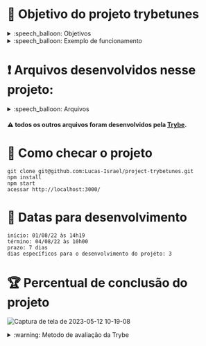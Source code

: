 # :open_book: Objetivo do projeto trybetunes

<details>
  <summary>:speech_balloon: Objetivos</summary>

  ```
  1. Desenvolver uma aplicação capaz de reproduzir músicas das mais variadas bandas e artistas, criar uma lista de músicas favoritas e editar o perfil da pessoa usuária logada.
  2. Essa aplicação será capaz de:
    2.1 Fazer login.
    2.2 Pesquisar por uma banda ou artista.
    2.3 Listar os álbuns disponíveis dessa banda ou artista.
    2.4 Visualizar as músicas de um álbum selecionado.
    2.5 Reproduzir uma prévia das músicas deste álbum.
    2.6 Favoritar e desfavoritar músicas.
    2.7 Ver a lista de músicas favoritas.
    2.8 Ver o perfil da pessoa logada.
    2.9 Editar o perfil da pessoa logada.

  3. Desenvolver as habilidades de:
    3.1 Fazer requisições e consumir dados vindos de uma API
    3.2 Utilizar os ciclos de vida de um componente React;
    3.3 Utilizar a função setState de forma a garantir que um determinado código só é executado após o estado ser atualizado
    3.4 Utilizar o componente BrowserRouter corretamente;
    3.5 Criar rotas, mapeando o caminho da URL com o componente correspondente, via Route;
    3.6 Utilizar o Switch do React Router
    3.7 Criar links de navegação na aplicação com o componente Link;
  ```

</details>

<details>
  <summary>:speech_balloon: Exemplo de funcionamento</summary>
  
![Captura de tela de 2023-05-12 10-13-07](https://github.com/Lucas-Israel/project-trybetunes/assets/104790267/43e9a50c-31d3-4e26-a202-2dd6bc4bcb98)

  
</details>

# :heavy_exclamation_mark: Arquivos desenvolvidos nesse projeto:

<details>
  <summary>:speech_balloon: Arquivos</summary>

  ```
  src/
    App.js
    index.css
    index.js

    components/
      Album.js
      Carregando.js
      Favorites.js
      Header.js
      Login.js
      MusicCard.js
      NotFound.js
      PreLogin.js
      Profile.js
      ProfileEdit.js
      Search.js

      ProfileComponents/
        ProfileRender.js

      ProfileEditComponents/
        ProfileEditComponent.js

  ```
</details>
  
#### :warning: todos os outros arquivos foram desenvolvidos pela [Trybe](https://www.betrybe.com).

# :thinking: Como checar o projeto

```
git clone git@github.com:Lucas-Israel/project-trybetunes.git
npm install
npm start
acessar http://localhost:3000/
```

# :calendar: Datas para desenvolvimento

```
início: 01/08/22 às 14h19
término: 04/08/22 às 10h00
prazo: 7 dias
dias específicos para o desenvolvimento do projéto: 3
```

# :trophy: Percentual de conclusão do projeto

![Captura de tela de 2023-05-12 10-19-08](https://github.com/Lucas-Israel/project-trybetunes/assets/104790267/91e32413-6067-440b-9af6-54e13ad664a8)


<details>
  <summary>:warning: Metodo de avaliação da Trybe</summary>
  
##### A escola de programação [Trybe](https://www.betrybe.com) utiliza um sistema de avaliação baseado na conclusão de requisitos em cada projeto, considerando a porcentagem de conclusão, com um mínimo de 80% dos requisitos obrigatórios, em um prazo regular de no máximo 7 dias, tendo dias específicos para o desenvolvimento do projeto que variam de acordo com a complexidade dele.

##### Não alcançando esse patamar mímino, o aluno entra em recuperação, tendo que entregar 90% dos requisitos obrigatórios mais os bonús, em outros 7 dias, caso o aluno falhe novamente ele é mudado de turma para refazer o conteúdo e projeto, caso falhe após mudar de turma, no mesmo conteúdo/projeto, o aluno é removido do curso.
  
</details>

